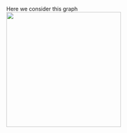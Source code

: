 Here we consider this graph </br>
<img src="https://user-images.githubusercontent.com/26745548/50575254-4e322a00-0e25-11e9-89aa-1beea3157c2e.PNG" width="300">
